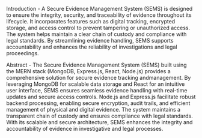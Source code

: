 Introduction -
  A Secure Evidence Management System (SEMS) is designed to ensure the integrity, security, and traceability of evidence throughout its lifecycle. It incorporates features such as digital 
  tracking, encrypted storage, and access control to prevent tampering or unauthorized access. The system helps maintain a clear chain of custody and compliance with legal standards.
  By streamlining evidence handling, SEMS supports accountability and enhances the reliability of investigations and legal proceedings.
  
Abstract -
  The Secure Evidence Management System (SEMS) built using the MERN stack (MongoDB, Express.js, React, Node.js) provides a comprehensive solution for secure evidence tracking andmanagement.
  By leveraging MongoDB for scalable data storage and React for an intuitive user interface, SEMS ensures seamless evidence handling with real-time updates and secure access controls. 
  Node.js and Express.js facilitate robust backend processing, enabling secure encryption, audit trails, and efficient management of physical and digital evidence. 
  The system maintains a transparent chain of custody and ensures compliance with legal standards. With its scalable and secure architecture, SEMS enhances the integrity and accountability
  of evidence in investigative and legal processes.
  
